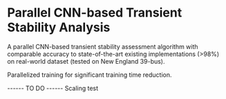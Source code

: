 # Parallel CNN-based Transient Stability Analysis

A parallel CNN-based transient stability assessment algorithm with comparable accuracy to state-of-the-art existing implementations (>98%) on real-world dataset (tested on New England 39-bus).

Parallelized training for significant training time reduction.

------ TO DO ------
Scaling test
